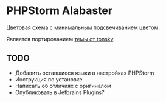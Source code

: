 # PHPStorm Alabaster
Цветовая схема с минимальным подсвечиванием цветом.

Является портированием [темы от tonsky](https://github.com/tonsky/sublime-scheme-alabaster).

## TODO
- Добавить оставшиеся языки в настройках PHPStorm
- Инструкция по установке
- Написать об отличиях с оригиналом
- Опубликовать в Jetbrains Plugins?